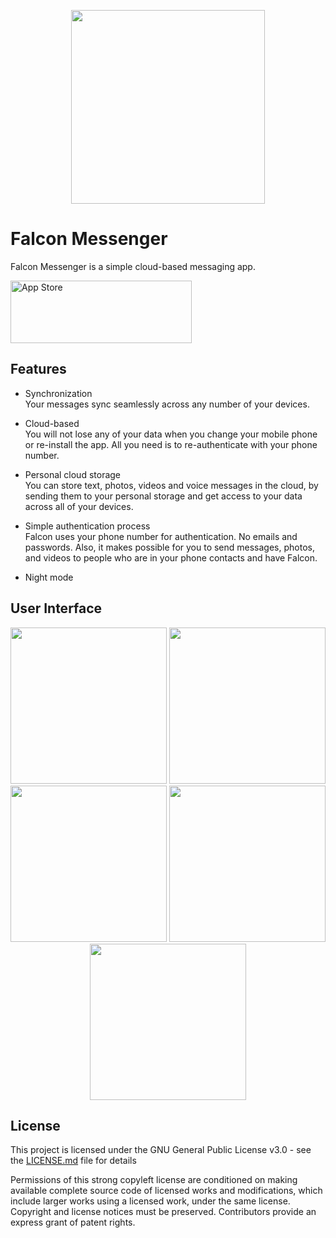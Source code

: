 
<p align="center">
 <img src="https://raw.githubusercontent.com/RMizin/PigeonMessenger/master/Pigeon-project/Assets.xcassets/roundedPigeon.imageset/roundedPigeon%402x.png" width="310"/>
</p> 



# Falcon Messenger

Falcon Messenger is a simple cloud-based messaging app.

<a target="_blank" href="https://itunes.apple.com/app/id1313765714"><img src="http://www.binpress.com/uploads/store33364/itunes-app-store-logo.png" width="290" height="100" alt="App Store" /></a>



## Features

- Synchronization<br>
Your messages sync seamlessly across any number of your devices.

- Cloud-based<br>
You will not lose any of your data when you change your mobile phone or re-install the app. All you need is to re-authenticate with your phone number.

- Personal cloud storage<br>
You can store text, photos, videos and voice messages in the cloud, by sending them to your personal storage and get access to your data across all of your devices. 

- Simple authentication process<br>
Falcon uses your phone number for authentication. No emails and passwords.
Also, it makes possible for you to send messages, photos, and videos to people who are in your phone contacts and have Falcon.

- Night mode


## User Interface
 
<p align="center">
 
 <img src="https://raw.githubusercontent.com/RMizin/FalconMessenger/master/Screenshots/welcomeCorrectDim.png" width="250"/>
 <img src="https://raw.githubusercontent.com/RMizin/FalconMessenger/master/Screenshots/contactsCorrectDim.png" width="250"/>
 <img src="https://raw.githubusercontent.com/RMizin/FalconMessenger/master/Screenshots/chatsCorrectDim.png" width="250"/>
 <img src="https://raw.githubusercontent.com/RMizin/FalconMessenger/master/Screenshots/chatLogCorrectDim.png" width="250"/>
 <img src="https://raw.githubusercontent.com/RMizin/FalconMessenger/master/Screenshots/SettingsCorrectDim.png" width="250"/>
 
</p> 



## License

This project is licensed under the GNU General Public License v3.0 - see the [LICENSE.md](https://github.com/RMizin/FalconMessenger/blob/master/LICENSE) file for details

Permissions of this strong copyleft license are conditioned on making available complete source code of licensed works and modifications, which include larger works using a licensed work, under the same license. Copyright and license notices must be preserved. Contributors provide an express grant of patent rights.










